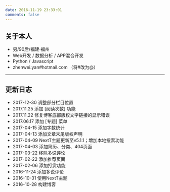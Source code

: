 ```yaml
---
date: 2016-11-19 23:33:01
comments: false
---
```


##  关于本人

- 男/90后/福建·福州
- Web开发 / 数据分析 / APP混合开发
- Python / Javascript
- zhenwei.yan#hotmail.com （将#改为@）

---

## 更新日志

- 2017-12-30 调整部分栏目位置
- 2017.11.25 添加 [阅读次数] 功能
- 2017.11.22 修复博客底部版权文字链接的显示错误
- 2017.06.17 添加 [专题] 菜单
- 2017-04-15 添加字数统计
- 2017-04-13 添加文章末尾版权声明
- 2017-04-09 NextT主题更新至v5.1.1；增加本地搜索功能
- 2017-04-03 添加简历、分类、404页面
- 2017-03-22 移除多说评论
- 2017-02-22 添加推荐页面
- 2017-02-06 添加打赏功能
- 2016-11-24 添加多说评论
- 2016-10-31 使用NextT主题
- 2016-10-28 构建博客
